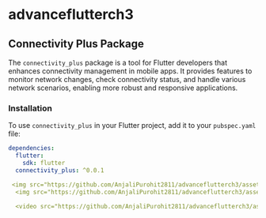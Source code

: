 # advanceflutterch3

## Connectivity Plus Package
The `connectivity_plus` package is a tool for Flutter developers that enhances connectivity management in mobile apps. It provides features to monitor network changes, check connectivity status, and handle various network scenarios, enabling more robust and responsive applications.

### Installation

To use `connectivity_plus` in your Flutter project, add it to your `pubspec.yaml` file:

```yaml
dependencies:
  flutter:
    sdk: flutter
  connectivity_plus: ^0.0.1

 <img src="https://github.com/AnjaliPurohit2811/advanceflutterch3/assets/143180602/e79f9e3d-b217-4cbf-bf73-5e1c1ea0d159" alt="Image 2" width="180" height="auto">
  <img src="https://github.com/AnjaliPurohit2811/advanceflutterch3/assets/143180602/2bac79ed-cc69-4b08-95a5-92b26df20e30" alt="Image 2" width="180" height="auto">

  <video src="https://github.com/AnjaliPurohit2811/advanceflutterch3/assets/143180602/2d99b868-031f-4058-adb0-4535950dfe66">











